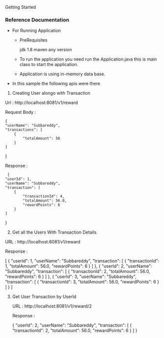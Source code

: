 Getting Started

### Reference Documentation

* For Running Application 

    * PreRequisites 
       
       jdk 1.8
       maven any version
       
   * To run the application you need run the Application.java this is main class to start the application.
   
   * Application is using in-memory data base.

* In this sample the following apis were there

1)  Creating User alongo with Transaction

  Url :  http://localhost:8081/v1/reward

  Request Body : 

    {
    "userName": "Subbareddy",
    "transactions": [
        {
            "totalAmount": 56
        }
    ]
  }
  
  Response :   
  
     {
    "userId": 1,
    "userName": "Subbareddy",
    "transaction": [
        {
            "transactionId": 4,
            "totalAmount": 56.0,
            "rewardPoints": 6
        }
    ]
}

 2) Get all the Users With Transaction Details  
 
  URL : http://localhost:8081/v1/reward
  
  Response :
  
  [
    {
        "userId": 1,
        "userName": "Subbareddy",
        "transaction": [
            {
                "transactionId": 1,
                "totalAmount": 56.0,
                "rewardPoints": 6
            }
        ]
    },
    {
        "userId": 2,
        "userName": "Subbareddy",
        "transaction": [
            {
                "transactionId": 2,
                "totalAmount": 56.0,
                "rewardPoints": 6
            }
        ]
    },
    {
        "userId": 3,
        "userName": "Subbareddy",
        "transaction": [
            {
                "transactionId": 3,
                "totalAmount": 56.0,
                "rewardPoints": 6
            }
        ]
    }
]

3) Get User Transaction by UserId

   URL :  http://localhost:8081/v1/reward/2
   
   Response :
   
   {
    "userId": 2,
    "userName": "Subbareddy",
    "transaction": [
        {
            "transactionId": 2,
            "totalAmount": 56.0,
            "rewardPoints": 6
        }
    ]
   }   
   
     

